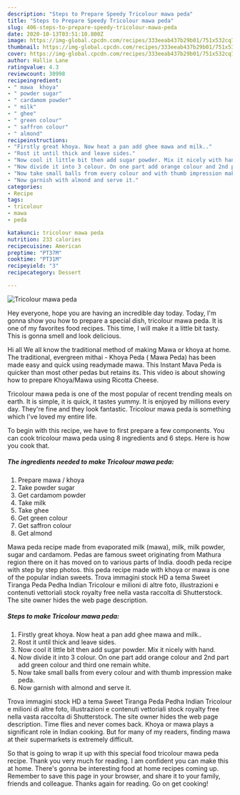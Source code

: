 ```yaml
---
description: "Steps to Prepare Speedy Tricolour mawa peda"
title: "Steps to Prepare Speedy Tricolour mawa peda"
slug: 406-steps-to-prepare-speedy-tricolour-mawa-peda
date: 2020-10-13T03:51:10.800Z
image: https://img-global.cpcdn.com/recipes/333eeab437b29b01/751x532cq70/tricolour-mawa-peda-recipe-main-photo.jpg
thumbnail: https://img-global.cpcdn.com/recipes/333eeab437b29b01/751x532cq70/tricolour-mawa-peda-recipe-main-photo.jpg
cover: https://img-global.cpcdn.com/recipes/333eeab437b29b01/751x532cq70/tricolour-mawa-peda-recipe-main-photo.jpg
author: Hallie Lane
ratingvalue: 4.3
reviewcount: 30998
recipeingredient:
- " mawa  khoya"
- " powder sugar"
- " cardamom powder"
- " milk"
- " ghee"
- " green colour"
- " saffron colour"
- " almond"
recipeinstructions:
- "Firstly great khoya. Now heat a pan add ghee mawa and milk.."
- "Rost it until thick and leave sides."
- "Now cool it little bit then add sugar powder. Mix it nicely with hand."
- "Now divide it into 3 colour. On one part add orange colour and 2nd part add green colour and third one remain white."
- "Now take small balls from every colour and with thumb impression make peda."
- "Now garnish with almond and serve it."
categories:
- Recipe
tags:
- tricolour
- mawa
- peda

katakunci: tricolour mawa peda 
nutrition: 233 calories
recipecuisine: American
preptime: "PT37M"
cooktime: "PT31M"
recipeyield: "3"
recipecategory: Dessert

---
```



![Tricolour mawa peda](https://img-global.cpcdn.com/recipes/333eeab437b29b01/751x532cq70/tricolour-mawa-peda-recipe-main-photo.jpg)

Hey everyone, hope you are having an incredible day today. Today, I'm gonna show you how to prepare a special dish, tricolour mawa peda. It is one of my favorites food recipes. This time, I will make it a little bit tasty. This is gonna smell and look delicious.

Hi all We all know the traditional method of making Mawa or khoya at home. The traditional, evergreen mithai - Khoya Peda ( Mawa Peda) has been made easy and quick using readymade mawa. This Instant Mava Peda is quicker than most other pedas but retains its. This video is about showing how to prepare Khoya/Mawa using Ricotta Cheese.

Tricolour mawa peda is one of the most popular of recent trending meals on earth. It is simple, it is quick, it tastes yummy. It is enjoyed by millions every day. They're fine and they look fantastic. Tricolour mawa peda is something which I've loved my entire life.


To begin with this recipe, we have to first prepare a few components. You can cook tricolour mawa peda using 8 ingredients and 6 steps. Here is how you cook that.

<!--inarticleads1-->

##### The ingredients needed to make Tricolour mawa peda:

1. Prepare  mawa / khoya
1. Take  powder sugar
1. Get  cardamom powder
1. Take  milk
1. Take  ghee
1. Get  green colour
1. Get  saffron colour
1. Get  almond


Mawa peda recipe made from evaporated milk (mawa), milk, milk powder, sugar and cardamom. Pedas are famous sweet originating from Mathura region there on it has moved on to various parts of India. doodh peda recipe with step by step photos. this peda recipe made with khoya or mawa is one of the popular indian sweets. Trova immagini stock HD a tema Sweet Tiranga Peda Pedha Indian Tricolour e milioni di altre foto, illustrazioni e contenuti vettoriali stock royalty free nella vasta raccolta di Shutterstock. The site owner hides the web page description. 

<!--inarticleads2-->

##### Steps to make Tricolour mawa peda:

1. Firstly great khoya. Now heat a pan add ghee mawa and milk..
1. Rost it until thick and leave sides.
1. Now cool it little bit then add sugar powder. Mix it nicely with hand.
1. Now divide it into 3 colour. On one part add orange colour and 2nd part add green colour and third one remain white.
1. Now take small balls from every colour and with thumb impression make peda.
1. Now garnish with almond and serve it.


Trova immagini stock HD a tema Sweet Tiranga Peda Pedha Indian Tricolour e milioni di altre foto, illustrazioni e contenuti vettoriali stock royalty free nella vasta raccolta di Shutterstock. The site owner hides the web page description. Time flies and never comes back. Khoya or mawa plays a significant role in Indian cooking. But for many of my readers, finding mawa at their supermarkets is extremely difficult. 

So that is going to wrap it up with this special food tricolour mawa peda recipe. Thank you very much for reading. I am confident you can make this at home. There's gonna be interesting food at home recipes coming up. Remember to save this page in your browser, and share it to your family, friends and colleague. Thanks again for reading. Go on get cooking!
